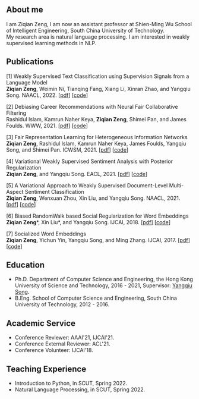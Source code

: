 ## About me

I am Ziqian Zeng, I am now an assistant professor at Shien-Ming Wu School of Intelligent Engineering, South China University of Technology. \
My research area is natural language processing. I am interested in weakly supervised learning methods in NLP. 


## Publications
[1] Weakly Supervised Text Classification using Supervision Signals from a Language Model \
**Ziqian Zeng**, Weimin Ni, Tianqing Fang, Xiang Li, Xinran Zhao, and Yangqiu Song. NAACL, 2022. [[pdf]()] [[code](https://github.com/HKUST-KnowComp/WDDC)]

[2] Debiasing Career Recommendations with Neural Fair Collaborative Filtering \
Rashidul Islam, Kamrun Naher Keya, **Ziqian Zeng**, Shimei Pan, and James Foulds. WWW, 2021. [[pdf](https://dl.acm.org/doi/10.1145/3442381.3449904)] [[code](https://github.com/rashid-islam/nfcf)]

[3] Fair Representation Learning for Heterogeneous Information Networks \
**Ziqian Zeng**, Rashidul Islam, Kamrun Naher Keya, James Foulds, Yangqiu Song, and Shimei Pan. ICWSM, 2021.  [[pdf](https://arxiv.org/abs/2104.08769)] [[code](https://github.com/ZiqianZENG/Fair_HIN)]

[4] Variational Weakly Supervised Sentiment Analysis with Posterior Regularization \
**Ziqian Zeng**, and Yangqiu Song. EACL, 2021. [[pdf](https://arxiv.org/abs/2104.08779)] [[code](https://github.com/ZiqianZENG/VWS-PR)]

[5] A Variational Approach to Weakly Supervised Document-Level Multi-Aspect Sentiment Classification \
**Ziqian Zeng**, Wenxuan Zhou, Xin Liu, and Yangqiu Song. NAACL, 2021. [[pdf](https://aclanthology.org/N19-1036/)] [[code](https://github.com/ZiqianZENG/VWS-DMSC)]

[6] Biased RandomWalk based Social Regularization for Word Embeddings \
**Ziqian Zeng***, Xin Liu*, and Yangqiu Song. IJCAI, 2018. [[pdf](https://www.ijcai.org/proceedings/2018/0634.pdf)] [[code](https://github.com/HKUST-KnowComp/SRBRW)]

[7] Socialized Word Embeddings \
**Ziqian Zeng**, Yichun Yin, Yangqiu Song, and Ming Zhang. IJCAI, 2017. [[pdf](https://www.ijcai.org/proceedings/2017/0547.pdf)] [[code](https://github.com/ZiqianZENG/SocializedWordEmbeddings)]


## Education
- Ph.D. Department of Computer Science and Engineering, the Hong Kong University of Science and Technology, 2016 - 2021, Supervisor: [Yangqiu Song](https://www.cse.ust.hk/~yqsong/). 
- B.Eng. School of Computer Science and Engineering, South China University of Technology, 2012 - 2016.

## Academic Service

- Conference Reviewer: AAAI'21, IJCAI'21.
- Conference External Reviewer: ACL'21.
- Conference Volunteer: IJCAI'18.

## Teaching Experience

- Introduction to Python, in SCUT, Spring 2022.
- Natural Language Processing, in SCUT, Spring 2022.
